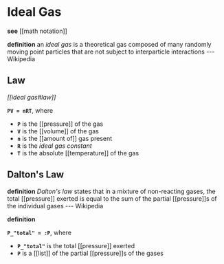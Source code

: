 # Ideal Gas

**see** [[math notation]]

**definition** an _ideal gas_ is a theoretical gas composed of many randomly moving point particles that are not subject to interparticle interactions --- Wikipedia

## Law

_[[ideal gas#law]]_

**`PV = nRT`**, where

- **`P`** is the [[pressure]] of the gas
- **`V`** is the [[volume]] of the gas
- **`n`** is the [[amount of]] gas present
- **`R`** is the _ideal gas constant_
- **`T`** is the absolute [[temperature]] of the gas

## Dalton's Law

**definition** _Dalton's law_ states that in a mixture of non-reacting gases, the total [[pressure]] exerted is equal to the sum of the partial [[pressure]]s of the individual gases --- Wikipedia

**definition**

**`P_"total" = :P`**, where

- **`P_"total"`** is the total [[pressure]] exerted
- **`P`** is a [[list]] of the partial [[pressure]]s of the gases
